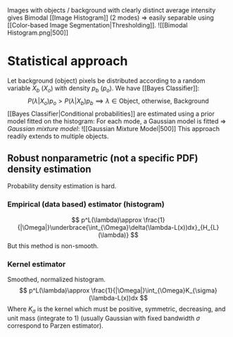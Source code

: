 Images with objects / background with clearly distinct average intensity gives Bimodal [[Image Histogram]] (2 modes) => easily separable using [[Color-based Image Segmentation|Thresholding]].
![[Bimodal Histogram.png|500]]
# Statistical approach
Let background (object) pixels be distributed according to a random variable $X_{b}$ ($X_{o}$) with density $p_{b}$ ($p_{o}$). We have [[Bayes Classifier]]:
$$P(\lambda|X_{o})p_{o}>P(\lambda|X_{b})p_{b} \implies \lambda\in\text{Object, otherwise, Background}$$
[[Bayes Classifier|Conditional probabilities]] are estimated using a prior model fitted on the histogram: For each mode, a Gaussian model is fitted => *Gaussian mixture model*:
![[Gaussian Mixture Model|500]]
This approach readily extends to multiple objects.
## Robust nonparametric (not a specific PDF) density estimation
Probability density estimation is hard.
### Empirical (data based) estimator (histogram)
$$
p^L(\lambda)\approx \frac{1}{|\Omega|}\underbrace{\int_{\Omega}\delta(\lambda-L(x))dx}_{H_{L}(\lambda)}
$$
But this method is non-smooth.
### Kernel estimator
Smoothed, normalized histogram.
$$
p^L(\lambda)\approx \frac{1}{|\Omega|}\int_{\Omega}K_{\sigma}(\lambda-L(x))dx
$$
Where $K_{\sigma}$ is the kernel which must be positive, symmetric, decreasing, and unit mass (integrate to 1) (usually Gaussian with fixed bandwidth $\sigma$ correspond to Parzen estimator).